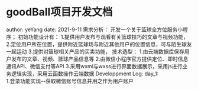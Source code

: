 # goodBall项目开发文档
author: yeYang
date: 2021-9-11
需求分析：
  开发一个关于篮球全方位服务小程序；
  初始功能设计有：
    1.提供用户发布与观看有关篮球技巧的文章与视频功能，
    2.定位用户所在位置，提供附近篮球场与附近其他用户的位置信息，可与陌生球友一起运动
    3.提供对篮球相关产品的买卖功能，
技术选型：
    1.由云端数据库保存用户发布的文章、视频、篮球产品信息等
    2.由微信小程序官方提供定位、即时信息通讯API、微信支付等API
    3.采用wxml与wxss进行界面数据展示，采用js进行业务逻辑实现，采用云函数操作云端数据 
Developpment Log:
day_1:   
    1.登录功能实现--获取微信账号信息并用之作为用户账户